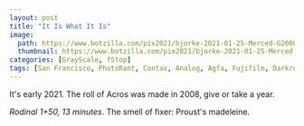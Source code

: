 ```yaml
---
layout: post
title: "It Is What It Is"
image:
  path: https://www.botzilla.com/pix2021/bjorke-2021-01-25-Merced-G2008.jpg
  thumbnail: https://www.botzilla.com/pix2021/bjorke-2021-01-25-Merced-G2008.jpg
categories: [GrayScale, fStop]
tags: [San Francisco, PhotoRant, Contax, Analog, Agfa, Fujifilm, Darkroom]
---
```


It's early 2021. The roll of Acros was made in 2008, give or take a year.

_Rodinal 1+50, 13 minutes._ The smell of fixer: Proust's madeleine.

